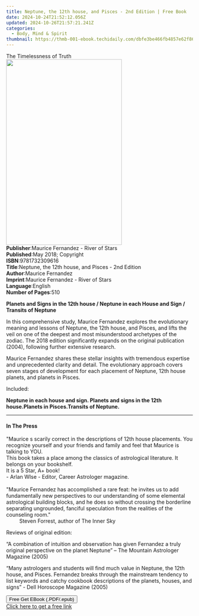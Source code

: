 ```yaml
---
title: Neptune, the 12th house, and Pisces - 2nd Edition | Free Book
date: 2024-10-24T21:52:12.056Z
updated: 2024-10-26T21:57:21.241Z
categories:
  - Body, Mind & Spirit
thumbnail: https://thmb-001-ebook.techidaily.com/dbfe3be466fb4857e62f86401bd7c1027bf4ece7a7d98276d7c1d23a285a4d50.jpg
---
```

<main id="book-container">
  <div class="flex flex-col">
    <div class="book-brief flex-1 py-6 px-4 sm:p-6 md:py-10 md:px-8">
      <!-- brief-->
      <div class="book-brief-main">The Timelessness of Truth</div>
    </div>
    <div
      class="book-meta-info flex-1 grid gap-4 col-start-1 col-end-3 row-start-1 sm:mb-6 sm:grid-cols-4 lg:gap-6 lg:col-start-2 lg:row-end-6 lg:row-span-6 lg:mb-0"
    >
      <div
        class="book-meta-info-left place-content-center mt-4 p-4 text-sm leading-6 col-start-2 col-span-2 dark:text-slate-400"
      >
        <img
          class="w-full h-500 object-cover rounded-lg sm:h-255 sm:col-span-2 lg:col-span-full"
          src="https://img-001-ebook.techidaily.com/488aa27286ba5398460b1f2128c6083a48a274073342b66341fc4b1b3d5c40cf.jpg"
          alt=""
          width="312"
          height="500"
        />
      </div>
      <div
        class="book-meta-info-right mt-2 col-start-1 row-start-2 col-span-3 self-center"
      >
        <!-- meta data  -->
        <div class="flex flex-col px-4 md:px-8">
          <div class="flex-1">
            <strong>Publisher</strong>:<span class="px-2"
              >Maurice Fernandez - River of Stars</span
            >
          </div>
          <div class="flex-1">
            <strong>Published</strong>:<span class="px-2"
              >May 2018; Copyright</span
            >
          </div>
          <div class="flex-1">
            <strong>ISBN</strong>:<span class="px-2">9781732309616</span>
          </div>
          <div class="flex-1">
            <strong>Title</strong>:<span class="px-2"
              >Neptune, the 12th house, and Pisces - 2nd Edition</span
            >
          </div>
          <div class="flex-1">
            <strong>Author</strong>:<span class="px-2">Maurice Fernandez</span>
          </div>
          <div class="flex-1">
            <strong>Imprint</strong>:<span class="px-2"
              >Maurice Fernandez - River of Stars</span
            >
          </div>
          <div class="flex-1">
            <strong>Language</strong>:<span class="px-2">English</span>
          </div>
          <div class="flex-1">
            <strong>Number of Pages</strong>:<span class="px-2">510</span>
          </div>
        </div>
      </div>
    </div>
    <div class="book-description flex-1 py-6 px-4 sm:p-6 md:py-10 md:px-8">
      <div class="book-description-main">
        <div accordion-content="" id="description">
          <p>
            <strong
              >Planets and Signs in the 12th house / Neptune in each House and
              Sign / Transits of Neptune</strong
            >
          </p>
          <p>
            In this comprehensive study, Maurice Fernandez explores the
            evolutionary meaning and lessons of Neptune, the 12th house, and
            Pisces, and lifts the veil on one of the deepest and most
            misunderstood archetypes of the zodiac. The 2018 edition
            significantly expands on the original publication (2004), following
            further extensive research.
          </p>
          <p>
            Maurice Fernandez shares these stellar insights with tremendous
            expertise and unprecedented clarity and detail.&nbsp;The
            evolutionary approach covers seven stages of development for each
            placement of Neptune, 12th house planets, and planets in Pisces.
          </p>
          <p>Included:</p>
          <strong>Neptune in each house and sign. </strong
          ><strong>Planets and signs in the 12th house.</strong
          ><strong>Planets in Pisces.</strong
          ><strong>Transits of Neptune.</strong>
        </div>
      </div>
    </div>
    <div class="book-excerpts flex-1 py-6 px-4 sm:p-6 md:py-10 md:px-8">
      <!-- excerpts-->
      <div class="book-excerpts-main">
        <hr />
        <h4 class="placeholder placeholder-heading">
          <span>In The Press</span>
        </h4>
        <p></p>
        <p>
          "Maurice s scarily correct in the&nbsp;descriptions of 12th house
          placements. You recognize yourself and your friends and family and
          feel that Maurice is talking to YOU.<br />This book takes a place
          among the classics of astrological literature. It belongs on your
          bookshelf.<br />It is a 5 Star, A+ book!<br />- Arlan WIse - Editor,
          Career Astrologer magazine.<br /><br />"Maurice Fernandez has
          accomplished a rare feat: he invites us to add fundamentally new
          perspectives to our understanding of some elemental astrological
          building blocks, and he does so without crossing the borderline
          separating ungrounded, fanciful speculation from the realities of the
          counseling room."<br />&nbsp;&nbsp;&nbsp;&nbsp; &nbsp;&nbsp;&nbsp;
          Steven Forrest, author of The Inner Sky
        </p>
        <p>Reviews of original edition:</p>
        <p>
          “A combination of intuition and observation has given Fernandez a
          truly original perspective on the planet Neptune” – The Mountain
          Astrologer Magazine (2005)
        </p>
        <p>
          “Many astrologers and students will find much value in Neptune, the
          12th house, and Pisces. Fernandez breaks through the mainstream
          tendency to list keywords and catchy cookbook descriptions of the
          planets, houses, and signs” - Dell Horoscope Magazine (2005)
        </p>
        <p></p>
      </div>
    </div>
    <div
      class="book-about-author flex-1 py-6 px-4 sm:p-6 md:py-10 md:px-8"
    ></div>
    <div class="book-free-get flex-1 py-6 px-4 sm:p-6 md:py-10 md:px-8">
      <button
        id="btn-free-get"
        class="bg-blue-500 hover:bg-blue-700 text-white font-bold py-2 px-4 rounded"
      >
        Free Get EBook (.PDF/.epub)
      </button>
      <div id="countdown-display" class="px-2 text-lg mt-2"></div>
      <a
        id="free-link"
        class="hidden bg-blue-500 hover:bg-blue-700 text-white font-bold py-2 px-4 rounded"
        href="https://www.ebooks.com/en-us/book/209911855/neptune-the-12th-house-and-pisces-2nd-edition/maurice-fernandez/"
        target="_blank"
        >Click here to get a free link</a
      >
    </div>
    <script>
      let countdownTime = 0;
      let countdownInterval = null;
      document
        .getElementById('btn-free-get')
        .addEventListener('click', startCountdown);
      function startCountdown() {
        countdownTime = new Date().getTime() + 60000 * 3;
        countdownInterval = setInterval(updateCountdown, 1000);
        document.getElementById('btn-free-get').disabled = true;
        document
          .getElementById('btn-free-get')
          .classList.add('bg-gray-500', 'cursor-not-allowed');
      }
      function updateCountdown() {
        let currentTime = new Date().getTime();
        let timeLeft = countdownTime - currentTime;
        let secondsLeft = Math.floor(timeLeft / 1000);
        document.getElementById('countdown-display').innerHTML =
          `Remaining time: ${secondsLeft} seconds.`;
        if (secondsLeft <= 0) {
          clearInterval(countdownInterval);
          document.getElementById('btn-free-get').classList.add('hidden');
          document.getElementById('free-link').classList.remove('hidden');
          document.getElementById('countdown-display').innerHTML = '';
        }
      }
    </script>
  </div>
</main>

<ins class="adsbygoogle"
      style="display:block"
      data-ad-client="ca-pub-7571918770474297"
      data-ad-slot="8358498916"
      data-ad-format="auto"
      data-full-width-responsive="true"></ins>
    